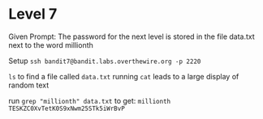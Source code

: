# Level 7
Given Prompt: The password for the next level is stored in the file data.txt next to the word millionth

Setup
`ssh bandit7@bandit.labs.overthewire.org -p 2220`

`ls` to find a file called `data.txt`
running `cat` leads to a large display of random text

run `grep "millionth" data.txt` to get:
`millionth	TESKZC0XvTetK0S9xNwm25STk5iWrBvP`